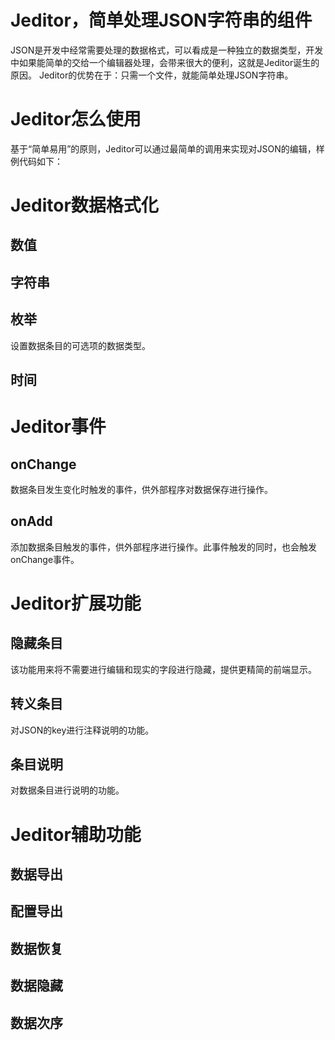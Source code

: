# Jeditor，简单处理JSON字符串的组件
JSON是开发中经常需要处理的数据格式，可以看成是一种独立的数据类型，开发中如果能简单的交给一个编辑器处理，会带来很大的便利，这就是Jeditor诞生的原因。
Jeditor的优势在于：只需一个文件，就能简单处理JSON字符串。

# Jeditor怎么使用
基于“简单易用”的原则，Jeditor可以通过最简单的调用来实现对JSON的编辑，样例代码如下：

# Jeditor数据格式化
## 数值

## 字符串

## 枚举
设置数据条目的可选项的数据类型。

## 时间

# Jeditor事件
## onChange
数据条目发生变化时触发的事件，供外部程序对数据保存进行操作。

## onAdd
添加数据条目触发的事件，供外部程序进行操作。此事件触发的同时，也会触发onChange事件。

# Jeditor扩展功能
## 隐藏条目
该功能用来将不需要进行编辑和现实的字段进行隐藏，提供更精简的前端显示。

## 转义条目
对JSON的key进行注释说明的功能。

## 条目说明
对数据条目进行说明的功能。

# Jeditor辅助功能
## 数据导出
## 配置导出
## 数据恢复
## 数据隐藏
## 数据次序
